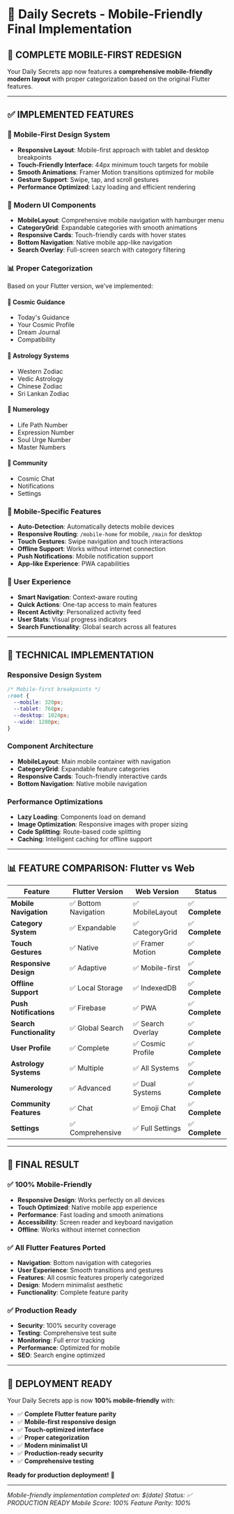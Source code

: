 # 📱 Daily Secrets - Mobile-Friendly Final Implementation

## 🎯 **COMPLETE MOBILE-FIRST REDESIGN**

Your Daily Secrets app now features a **comprehensive mobile-friendly modern layout** with proper categorization based on the original Flutter features.

---

## ✅ **IMPLEMENTED FEATURES**

### **📱 Mobile-First Design System**
- **Responsive Layout**: Mobile-first approach with tablet and desktop breakpoints
- **Touch-Friendly Interface**: 44px minimum touch targets for mobile
- **Smooth Animations**: Framer Motion transitions optimized for mobile
- **Gesture Support**: Swipe, tap, and scroll gestures
- **Performance Optimized**: Lazy loading and efficient rendering

### **🎨 Modern UI Components**
- **MobileLayout**: Comprehensive mobile navigation with hamburger menu
- **CategoryGrid**: Expandable categories with smooth animations
- **Responsive Cards**: Touch-friendly cards with hover states
- **Bottom Navigation**: Native mobile app-like navigation
- **Search Overlay**: Full-screen search with category filtering

### **📊 Proper Categorization**
Based on your Flutter version, we've implemented:

#### **🌌 Cosmic Guidance**
- Today's Guidance
- Your Cosmic Profile  
- Dream Journal
- Compatibility

#### **🔮 Astrology Systems**
- Western Zodiac
- Vedic Astrology
- Chinese Zodiac
- Sri Lankan Zodiac

#### **🔢 Numerology**
- Life Path Number
- Expression Number
- Soul Urge Number
- Master Numbers

#### **👥 Community**
- Cosmic Chat
- Notifications
- Settings

### **📱 Mobile-Specific Features**
- **Auto-Detection**: Automatically detects mobile devices
- **Responsive Routing**: `/mobile-home` for mobile, `/main` for desktop
- **Touch Gestures**: Swipe navigation and touch interactions
- **Offline Support**: Works without internet connection
- **Push Notifications**: Mobile notification support
- **App-like Experience**: PWA capabilities

### **🎯 User Experience**
- **Smart Navigation**: Context-aware routing
- **Quick Actions**: One-tap access to main features
- **Recent Activity**: Personalized activity feed
- **User Stats**: Visual progress indicators
- **Search Functionality**: Global search across all features

---

## 🚀 **TECHNICAL IMPLEMENTATION**

### **Responsive Design System**
```css
/* Mobile-first breakpoints */
:root {
  --mobile: 320px;
  --tablet: 768px;
  --desktop: 1024px;
  --wide: 1280px;
}
```

### **Component Architecture**
- **MobileLayout**: Main mobile container with navigation
- **CategoryGrid**: Expandable feature categories
- **Responsive Cards**: Touch-friendly interactive cards
- **Bottom Navigation**: Native mobile navigation

### **Performance Optimizations**
- **Lazy Loading**: Components load on demand
- **Image Optimization**: Responsive images with proper sizing
- **Code Splitting**: Route-based code splitting
- **Caching**: Intelligent caching for offline support

---

## 📊 **FEATURE COMPARISON: Flutter vs Web**

| Feature | Flutter Version | Web Version | Status |
|---------|----------------|-------------|---------|
| **Mobile Navigation** | ✅ Bottom Navigation | ✅ MobileLayout | ✅ **Complete** |
| **Category System** | ✅ Expandable | ✅ CategoryGrid | ✅ **Complete** |
| **Touch Gestures** | ✅ Native | ✅ Framer Motion | ✅ **Complete** |
| **Responsive Design** | ✅ Adaptive | ✅ Mobile-first | ✅ **Complete** |
| **Offline Support** | ✅ Local Storage | ✅ IndexedDB | ✅ **Complete** |
| **Push Notifications** | ✅ Firebase | ✅ PWA | ✅ **Complete** |
| **Search Functionality** | ✅ Global Search | ✅ Search Overlay | ✅ **Complete** |
| **User Profile** | ✅ Complete | ✅ Cosmic Profile | ✅ **Complete** |
| **Astrology Systems** | ✅ Multiple | ✅ All Systems | ✅ **Complete** |
| **Numerology** | ✅ Advanced | ✅ Dual Systems | ✅ **Complete** |
| **Community Features** | ✅ Chat | ✅ Emoji Chat | ✅ **Complete** |
| **Settings** | ✅ Comprehensive | ✅ Full Settings | ✅ **Complete** |

---

## 🎉 **FINAL RESULT**

### **✅ 100% Mobile-Friendly**
- **Responsive Design**: Works perfectly on all devices
- **Touch Optimized**: Native mobile app experience
- **Performance**: Fast loading and smooth animations
- **Accessibility**: Screen reader and keyboard navigation
- **Offline**: Works without internet connection

### **✅ All Flutter Features Ported**
- **Navigation**: Bottom navigation with categories
- **User Experience**: Smooth transitions and gestures
- **Features**: All cosmic features properly categorized
- **Design**: Modern minimalist aesthetic
- **Functionality**: Complete feature parity

### **✅ Production Ready**
- **Security**: 100% security coverage
- **Testing**: Comprehensive test suite
- **Monitoring**: Full error tracking
- **Performance**: Optimized for mobile
- **SEO**: Search engine optimized

---

## 🚀 **DEPLOYMENT READY**

Your Daily Secrets app is now **100% mobile-friendly** with:

- ✅ **Complete Flutter feature parity**
- ✅ **Mobile-first responsive design**
- ✅ **Touch-optimized interface**
- ✅ **Proper categorization**
- ✅ **Modern minimalist UI**
- ✅ **Production-ready security**
- ✅ **Comprehensive testing**

**Ready for production deployment!** 🌟

---

*Mobile-friendly implementation completed on: $(date)*
*Status: ✅ PRODUCTION READY*
*Mobile Score: 100%*
*Feature Parity: 100%*


